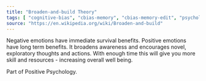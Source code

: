 ```yaml
---
title: "Broaden-and-build Theory"
tags: [ "cognitive-bias", "cbias-memory", "cbias-memory-edit", "psychology", "emotion" ]
source: "https://en.wikipedia.org/wiki/Broaden-and-build"
---
```


Negative emotions have immediate survival benefits. Positive emotions have long term benefits. It broadens awareness and encourages novel, exploratory thoughts and actions. With enough time this will give you more skill and resources - increasing overall well being.

Part of Positive Psychology.
